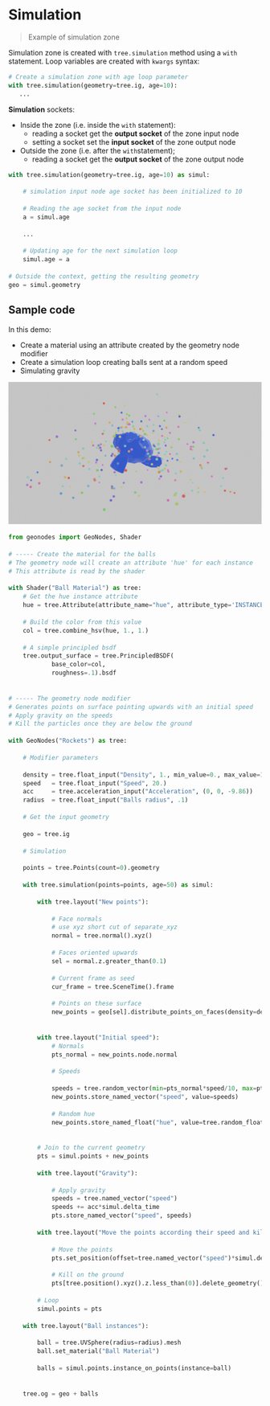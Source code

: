 # Simulation

> Example of simulation zone

Simulation zone is created with `tree.simulation` method using a `with` statement.
Loop variables are created with `kwargs` syntax:

``` python
# Create a simulation zone with age loop parameter
with tree.simulation(geometry=tree.ig, age=10):
   ...
```

**Simulation** sockets:
- Inside the zone (i.e. inside the `with` statement):
  - reading a socket get the **output socket** of the zone input node
  - setting a socket set the **input socket** of the zone output node
- Outside the zone (i.e. after the `with`statement);
  - reading a socket get the **output socket** of the zone output node
 
``` python
with tree.simulation(geometry=tree.ig, age=10) as simul:

    # simulation input node age socket has been initialized to 10

    # Reading the age socket from the input node
    a = simul.age

    ...

    # Updating age for the next simulation loop
    simul.age = a

# Outside the context, getting the resulting geometry
geo = simul.geometry
```    


## Sample code

In this demo:
- Create a material using an attribute created by the geometry node modifier
- Create a simulation loop creating balls sent at a random speed
- Simulating gravity

![Result](images/ex_simulation.png)

``` python
from geonodes import GeoNodes, Shader

# ----- Create the material for the balls
# The geometry node will create an attribute 'hue' for each instance
# This attribute is read by the shader

with Shader("Ball Material") as tree:
    # Get the hue instance attribute
    hue = tree.Attribute(attribute_name="hue", attribute_type='INSTANCER').fac
    
    # Build the color from this value
    col = tree.combine_hsv(hue, 1., 1.)
    
    # A simple principled bsdf
    tree.output_surface = tree.PrincipledBSDF(
            base_color=col,
            roughness=.1).bsdf
            
            
# ----- The geometry node modifier
# Generates points on surface pointing upwards with an initial speed
# Apply gravity on the speeds
# Kill the particles once they are below the ground

with GeoNodes("Rockets") as tree:
    
    # Modifier parameters
    
    density = tree.float_input("Density", 1., min_value=0., max_value=10.)
    speed   = tree.float_input("Speed", 20.)
    acc     = tree.acceleration_input("Acceleration", (0, 0, -9.86))
    radius  = tree.float_input("Balls radius", .1)
    
    # Get the input geometry
    
    geo = tree.ig
    
    # Simulation
    
    points = tree.Points(count=0).geometry
    
    with tree.simulation(points=points, age=50) as simul:
        
        with tree.layout("New points"):
        
            # Face normals
            # use xyz short cut of separate_xyz
            normal = tree.normal().xyz()
            
            # Faces oriented upwards
            sel = normal.z.greater_than(0.1)
            
            # Current frame as seed
            cur_frame = tree.SceneTime().frame
            
            # Points on these surface
            new_points = geo[sel].distribute_points_on_faces(density=density, seed=3*cur_frame)
            
            
        with tree.layout("Initial speed"):
            # Normals
            pts_normal = new_points.node.normal
            
            # Speeds
            
            speeds = tree.random_vector(min=pts_normal*speed/10, max=pts_normal*speed/3, seed=3*cur_frame+1)
            new_points.store_named_vector("speed", value=speeds)
            
            # Random hue
            new_points.store_named_float("hue", value=tree.random_float(0, 1, seed=3*cur_frame+2))
            
            
        # Join to the current geometry
        pts = simul.points + new_points
        
        with tree.layout("Gravity"):
        
            # Apply gravity
            speeds = tree.named_vector("speed")
            speeds += acc*simul.delta_time
            pts.store_named_vector("speed", speeds)
            
        with tree.layout("Move the points according their speed and kill below ground 0"):
            
            # Move the points
            pts.set_position(offset=tree.named_vector("speed")*simul.delta_time)
            
            # Kill on the ground
            pts[tree.position().xyz().z.less_than(0)].delete_geometry()
            
        # Loop
        simul.points = pts
        
    with tree.layout("Ball instances"):
        
        ball = tree.UVSphere(radius=radius).mesh
        ball.set_material("Ball Material") 
            
        balls = simul.points.instance_on_points(instance=ball)
        
            
    tree.og = geo + balls
```
        
    
